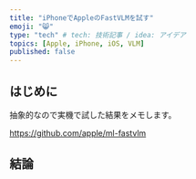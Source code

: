```yaml
---
title: "iPhoneでAppleのFastVLMを試す"
emoji: "😸"
type: "tech" # tech: 技術記事 / idea: アイデア
topics: [Apple, iPhone, iOS, VLM]
published: false
---
```

## はじめに

抽象的なので実機で試した結果をメモします。

https://github.com/apple/ml-fastvlm

## 結論

## 
